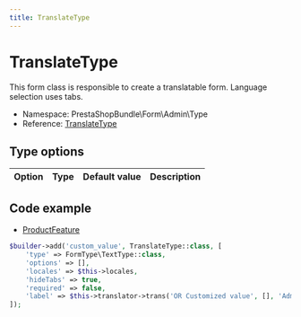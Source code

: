 ```yaml
---
title: TranslateType
---
```


# TranslateType

This form class is responsible to create a translatable form. Language selection uses tabs.

- Namespace: PrestaShopBundle\Form\Admin\Type
- Reference: [TranslateType](https://github.com/PrestaShop/PrestaShop/blob/8.0.x/src/PrestaShopBundle/Form/Admin/Type/TranslateType.php)

## Type options

| Option       | Type   | Default value                     | Description                                                                               |
| :----------- | :----- | :-------------------------------- | :---------------------------------------------------------------------------------------- |

## Code example

- [ProductFeature](https://github.com/PrestaShop/PrestaShop/blob/8.0.x/src/PrestaShopBundle/Form/Admin/Feature/ProductFeature.php#L98-L105)

```php
$builder->add('custom_value', TranslateType::class, [
    'type' => FormType\TextType::class,
    'options' => [],
    'locales' => $this->locales,
    'hideTabs' => true,
    'required' => false,
    'label' => $this->translator->trans('OR Customized value', [], 'Admin.Catalog.Feature'),
]);
```